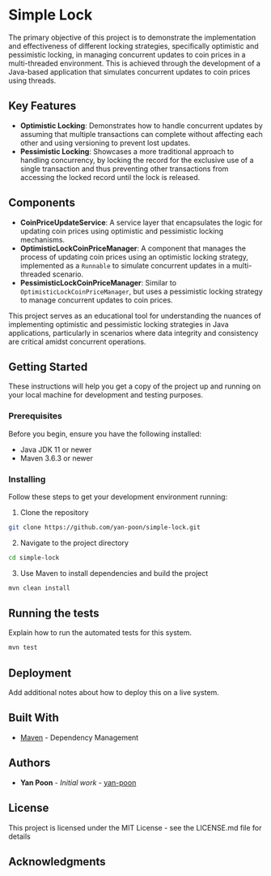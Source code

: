 # Simple Lock

The primary objective of this project is to demonstrate the implementation and effectiveness of different locking strategies, specifically optimistic and pessimistic locking, in managing concurrent updates to coin prices in a multi-threaded environment. This is achieved through the development of a Java-based application that simulates concurrent updates to coin prices using threads.

## Key Features

- **Optimistic Locking**: Demonstrates how to handle concurrent updates by assuming that multiple transactions can complete without affecting each other and using versioning to prevent lost updates.
- **Pessimistic Locking**: Showcases a more traditional approach to handling concurrency, by locking the record for the exclusive use of a single transaction and thus preventing other transactions from accessing the locked record until the lock is released.

## Components

- **CoinPriceUpdateService**: A service layer that encapsulates the logic for updating coin prices using optimistic and pessimistic locking mechanisms.
- **OptimisticLockCoinPriceManager**: A component that manages the process of updating coin prices using an optimistic locking strategy, implemented as a `Runnable` to simulate concurrent updates in a multi-threaded scenario.
- **PessimisticLockCoinPriceManager**: Similar to `OptimisticLockCoinPriceManager`, but uses a pessimistic locking strategy to manage concurrent updates to coin prices.

This project serves as an educational tool for understanding the nuances of implementing optimistic and pessimistic locking strategies in Java applications, particularly in scenarios where data integrity and consistency are critical amidst concurrent operations.

## Getting Started

These instructions will help you get a copy of the project up and running on your local machine for development and testing purposes.

### Prerequisites

Before you begin, ensure you have the following installed:
- Java JDK 11 or newer
- Maven 3.6.3 or newer

### Installing

Follow these steps to get your development environment running:

1. Clone the repository

```bash
git clone https://github.com/yan-poon/simple-lock.git
```

2. Navigate to the project directory

```bash
cd simple-lock
```

3. Use Maven to install dependencies and build the project

```bash
mvn clean install
```

## Running the tests

Explain how to run the automated tests for this system.

```bash
mvn test
```

## Deployment

Add additional notes about how to deploy this on a live system.

## Built With

* [Maven](https://maven.apache.org/) - Dependency Management

## Authors

* **Yan Poon** - *Initial work* - [yan-poon](https://github.com/yan-poon)

## License

This project is licensed under the MIT License - see the LICENSE.md file for details

## Acknowledgments